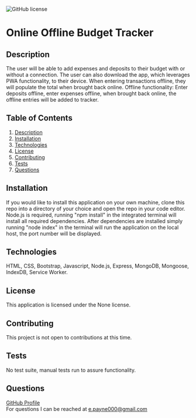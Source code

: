 ![GitHub license](https://img.shields.io/badge/license-None-Black.svg)
  # Online Offline Budget Tracker

  ## Description
  The user will be able to add expenses and deposits to their budget with or without a connection. The user can also download the app, which leverages PWA functionality, to their device. When entering transactions offline, they will populate the total when brought back online. Offline functionality: Enter deposits offline, enter expenses offline, when brought back online, the offline entries will be added to tracker.

  ## Table of Contents
  1. [Description](#description)
  2. [Installation](#installation)
  3. [Technologies](#technologies)
  4. [License](#license)
  5. [Contributing](#contributing)
  6. [Tests](#tests)
  7. [Questions](#questions)

  ## Installation
  If you would like to install this application on your own machine, clone this repo into a directory of your choice and open the repo in your code editor. Node.js is required, running "npm install" in the integrated terminal will install all required dependencies. After dependencies are installed simply running "node index" in the terminal will run the application on the local host, the port number will be displayed.

  ## Technologies
  HTML, CSS, Bootstrap, Javascript, Node.js, Express, MongoDB, Mongoose, IndexDB, Service Worker.

  ## License
  This application is licensed under the None license.

  ## Contributing
  This project is not open to contributions at this time.

  ## Tests
  No test suite, manual tests run to assure functionality.

  ## Questions
  <a href="https://github.com/Mcduderson">GitHub Profile</a>
  <br>
  For questions I can be reached at e.payne000@gmail.com